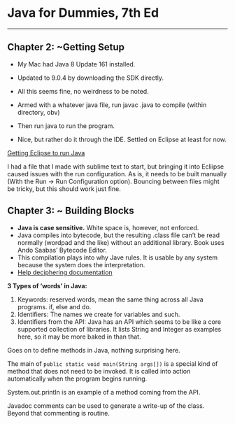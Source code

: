 # Java for Dummies, 7th Ed

***

## Chapter 2: ~Getting Setup

- My Mac had Java 8 Update 161 installed.
- Updated to 9.0.4 by downloading the SDK directly.
- All this seems fine, no weirdness to be noted.

- Armed with a whatever java file, run javac <filename>.java to compile (within directory, obv)
- Then run java <filename> to run the program.
- Nice, but rather do it through the IDE. Settled on Eclipse at least for now.

[Getting Eclipse to run Java](https://help.eclipse.org/luna/index.jsp?topic=%2Forg.eclipse.jdt.doc.user%2Ftasks%2Ftasks-java-local-configuration.htm)

I had a file that I made with sublime text to start, but bringing it into Ecliipse caused issues with the run configuration. As is, it needs to be built manually (With the Run -> Run Configuration option). Bouncing between files might be tricky, but this should work just fine.

## Chapter 3: ~ Building Blocks

- **Java is case sensitive.** White space is, however, not enforced.
- Java compiles into bytecode, but the resulting .class file can’t be read normally (wordpad and the like) without an additional library. Book uses Ando Saabas’ Bytecode Editor.
- This compilation plays into why Jave rules. It is usable by any system because the system does the interpretation.
- [Help deciphering documentation](www.allmycode.com/JavaForDummies)

**3 Types of ‘words’ in Java:**
1. Keywords: reserved words, mean the same thing across all Java programs. if, else and do.
2. Identifiers: The names we create for variables and such.
3. Identifiers from the API: Java has an API which seems to be like a core supported collection of libraries. It lists String and Integer as examples here, so it may be more baked in than that.

Goes on to define methods in Java, nothing surprising here.

The main of `public static void main(String args[])` is a special kind of method that does not need to be invoked. It is called into action automatically when the program begins running.

System.out.println is an example of a method coming from the API.

Javadoc comments can be used to generate a write-up of the class. Beyond that commenting is routine.


